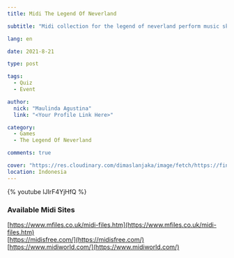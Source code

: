 ```yaml
---
title: Midi The Legend Of Neverland

subtitle: "Midi collection for the legend of neverland perform music skill"

lang: en

date: 2021-8-21

type: post

tags:
  - Quiz
  - Event

author:
  nick: "Maulinda Agustina"
  link: "<Your Profile Link Here>"

category:
  - Games
  - The Legend Of Neverland

comments: true

cover: "https://res.cloudinary.com/dimaslanjaka/image/fetch/https://findurthing.com/wp-content/uploads/2021/01/SCENIC-QUIZ.jpg"
location: Indonesia
---
```


{% youtube lJIrF4YjHfQ %}

### Available Midi Sites

[https://www.mfiles.co.uk/midi-files.htm](https://www.mfiles.co.uk/midi-files.htm)<br/>
[https://midisfree.com/](https://midisfree.com/)<br/>
[https://www.midiworld.com/](https://www.midiworld.com/)
